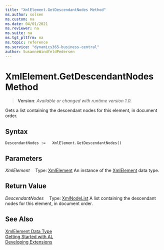 ```yaml
---
title: "XmlElement.GetDescendantNodes Method"
ms.author: solsen
ms.custom: na
ms.date: 04/01/2021
ms.reviewer: na
ms.suite: na
ms.tgt_pltfrm: na
ms.topic: reference
ms.service: "dynamics365-business-central"
author: SusanneWindfeldPedersen
---
```

[//]: # (START>DO_NOT_EDIT)
[//]: # (IMPORTANT:Do not edit any of the content between here and the END>DO_NOT_EDIT.)
[//]: # (Any modifications should be made in the .xml files in the ModernDev repo.)
# XmlElement.GetDescendantNodes Method
> **Version**: _Available or changed with runtime version 1.0._

Gets a list containing the descendant nodes for this element, in document order.


## Syntax
```
DescendantNodes :=   XmlElement.GetDescendantNodes()
```

## Parameters
*XmlElement*
&emsp;Type: [XmlElement](xmlelement-data-type.md)
An instance of the [XmlElement](xmlelement-data-type.md) data type.

## Return Value
*DescendantNodes*
&emsp;Type: [XmlNodeList](../xmlnodelist/xmlnodelist-data-type.md)
A list containing the descendant nodes for this element, in document order.


[//]: # (IMPORTANT: END>DO_NOT_EDIT)
## See Also
[XmlElement Data Type](xmlelement-data-type.md)  
[Getting Started with AL](../../devenv-get-started.md)  
[Developing Extensions](../../devenv-dev-overview.md)